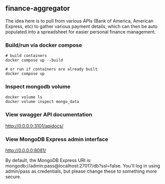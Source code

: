 ## finance-aggregator
The idea here is to pull from various APIs (Bank of America, American Express, etc) to gather various payment details, which can then be auto populated into a spreadsheet for easier personal finance management.

### Build/run via docker compose
```
# build containers
docker compose up --build

# or run if containers are already built
docker compose up
```

### Inspect mongodb volume
```
docker volume ls
docker volume inspect mongo_data
```

### View swagger API documentation
http://0.0.0.0:3101/apidocs/

### View MongoDB Express admin interface
http://0.0.0.0:8081/

By default, the MongoDB Express URI is: mongodb://admin:pass@localhost:27017/db?ssl=false.
You'll log in using admin/pass as credentials, but please change these to something more secure.